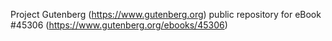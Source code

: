 Project Gutenberg (https://www.gutenberg.org) public repository for eBook #45306 (https://www.gutenberg.org/ebooks/45306)
